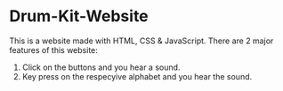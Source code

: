 # Drum-Kit-Website

This is a website made with HTML, CSS & JavaScript. 
There are 2 major features of this website:
1. Click on the buttons and you hear a sound.
2. Key press on the respecyive alphabet and you hear the sound.
